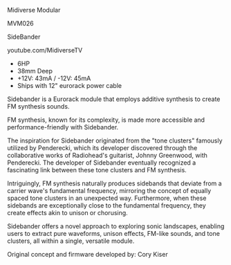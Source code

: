 Midiverse Modular

MVM026

SideBander

youtube.com/MidiverseTV

- 6HP
- 38mm Deep
- +12V: 43mA / -12V: 45mA
- Ships with 12" eurorack power cable

Sidebander is a Eurorack module that employs additive synthesis to create FM synthesis sounds.

FM synthesis, known for its complexity, is made more accessible and performance-friendly with Sidebander.

The inspiration for Sidebander originated from the "tone clusters" famously utilized by Penderecki, which its developer discovered through the collaborative works of Radiohead's guitarist, Johnny Greenwood, with Penderecki. The developer of Sidebander eventually recognized a fascinating link between these tone clusters and FM synthesis.

Intriguingly, FM synthesis naturally produces sidebands that deviate from a carrier wave's fundamental frequency, mirroring the concept of equally spaced tone clusters in an unexpected way. Furthermore, when these sidebands are exceptionally close to the fundamental frequency, they create effects akin to unison or chorusing.

Sidebander offers a novel approach to exploring sonic landscapes, enabling users to extract pure waveforms, unison effects, FM-like sounds, and tone clusters, all within a single, versatile module.

Original concept and firmware developed by: Cory Kiser
